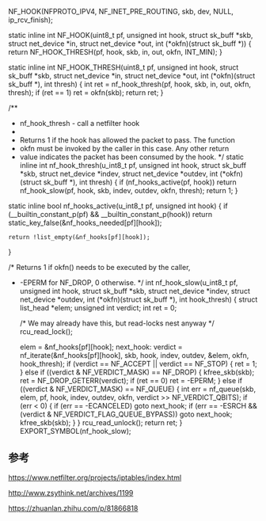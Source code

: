 NF_HOOK(NFPROTO_IPV4, NF_INET_PRE_ROUTING, skb, dev, NULL,
		       ip_rcv_finish);


static inline int
NF_HOOK(uint8_t pf, unsigned int hook, struct sk_buff *skb,
	struct net_device *in, struct net_device *out,
	int (*okfn)(struct sk_buff *))
{
	return NF_HOOK_THRESH(pf, hook, skb, in, out, okfn, INT_MIN);
}


static inline int
NF_HOOK_THRESH(uint8_t pf, unsigned int hook, struct sk_buff *skb,
	       struct net_device *in, struct net_device *out,
	       int (*okfn)(struct sk_buff *), int thresh)
{
	int ret = nf_hook_thresh(pf, hook, skb, in, out, okfn, thresh);
	if (ret == 1)
		ret = okfn(skb);
	return ret;
}


/**
 *	nf_hook_thresh - call a netfilter hook
 *	
 *	Returns 1 if the hook has allowed the packet to pass.  The function
 *	okfn must be invoked by the caller in this case.  Any other return
 *	value indicates the packet has been consumed by the hook.
 */
static inline int nf_hook_thresh(u_int8_t pf, unsigned int hook,
				 struct sk_buff *skb,
				 struct net_device *indev,
				 struct net_device *outdev,
				 int (*okfn)(struct sk_buff *), int thresh)
{
	if (nf_hooks_active(pf, hook))
		return nf_hook_slow(pf, hook, skb, indev, outdev, okfn, thresh);
	return 1;
}

static inline bool nf_hooks_active(u_int8_t pf, unsigned int hook)
{
	if (__builtin_constant_p(pf) &&
	    __builtin_constant_p(hook))
		return static_key_false(&nf_hooks_needed[pf][hook]);

	return !list_empty(&nf_hooks[pf][hook]);
}

/* Returns 1 if okfn() needs to be executed by the caller,
 * -EPERM for NF_DROP, 0 otherwise. */
int nf_hook_slow(u_int8_t pf, unsigned int hook, struct sk_buff *skb,
		 struct net_device *indev,
		 struct net_device *outdev,
		 int (*okfn)(struct sk_buff *),
		 int hook_thresh)
{
	struct list_head *elem;
	unsigned int verdict;
	int ret = 0;

	/* We may already have this, but read-locks nest anyway */
	rcu_read_lock();

	elem = &nf_hooks[pf][hook];
next_hook:
	verdict = nf_iterate(&nf_hooks[pf][hook], skb, hook, indev,
			     outdev, &elem, okfn, hook_thresh);
	if (verdict == NF_ACCEPT || verdict == NF_STOP) {
		ret = 1;
	} else if ((verdict & NF_VERDICT_MASK) == NF_DROP) {
		kfree_skb(skb);
		ret = NF_DROP_GETERR(verdict);
		if (ret == 0)
			ret = -EPERM;
	} else if ((verdict & NF_VERDICT_MASK) == NF_QUEUE) {
		int err = nf_queue(skb, elem, pf, hook, indev, outdev, okfn,
						verdict >> NF_VERDICT_QBITS);
		if (err < 0) {
			if (err == -ECANCELED)
				goto next_hook;
			if (err == -ESRCH &&
			   (verdict & NF_VERDICT_FLAG_QUEUE_BYPASS))
				goto next_hook;
			kfree_skb(skb);
		}
	}
	rcu_read_unlock();
	return ret;
}
EXPORT_SYMBOL(nf_hook_slow);
















## 参考

https://www.netfilter.org/projects/iptables/index.html

http://www.zsythink.net/archives/1199

https://zhuanlan.zhihu.com/p/81866818